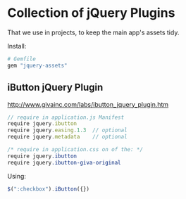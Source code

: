 # Collection of jQuery Plugins

That we use in projects, to keep the main app's assets tidy.

Install:

```ruby
# Gemfile
gem "jquery-assets"
```


## iButton jQuery Plugin
http://www.givainc.com/labs/ibutton_jquery_plugin.htm


```javascript
// require in application.js Manifest
require jquery.ibutton
require jquery.easing.1.3  // optional
require jquery.metadata    // optional
```


```css
/* require in application.css on of the: */
require jquery.ibutton
require jquery.ibutton-giva-original

```
Using:
``` javascript
$(":checkbox").iButton({})
```

